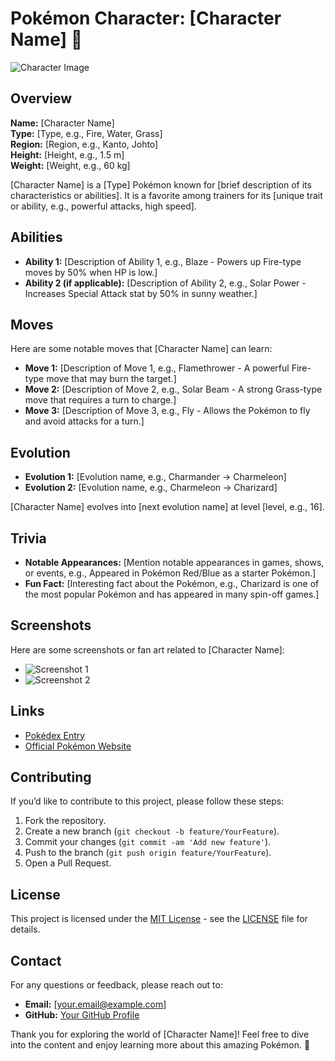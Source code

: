 # Pokémon Character: [Character Name] 🐾

![Character Image](URL-to-image)  <!-- Replace with a URL to the Pokémon character's image -->

## Overview

**Name:** [Character Name]  
**Type:** [Type, e.g., Fire, Water, Grass]  
**Region:** [Region, e.g., Kanto, Johto]  
**Height:** [Height, e.g., 1.5 m]  
**Weight:** [Weight, e.g., 60 kg]

[Character Name] is a [Type] Pokémon known for [brief description of its characteristics or abilities]. It is a favorite among trainers for its [unique trait or ability, e.g., powerful attacks, high speed].

## Abilities

- **Ability 1:** [Description of Ability 1, e.g., Blaze - Powers up Fire-type moves by 50% when HP is low.]
- **Ability 2 (if applicable):** [Description of Ability 2, e.g., Solar Power - Increases Special Attack stat by 50% in sunny weather.]

## Moves

Here are some notable moves that [Character Name] can learn:

- **Move 1:** [Description of Move 1, e.g., Flamethrower - A powerful Fire-type move that may burn the target.]
- **Move 2:** [Description of Move 2, e.g., Solar Beam - A strong Grass-type move that requires a turn to charge.]
- **Move 3:** [Description of Move 3, e.g., Fly - Allows the Pokémon to fly and avoid attacks for a turn.]

## Evolution

- **Evolution 1:** [Evolution name, e.g., Charmander → Charmeleon]
- **Evolution 2:** [Evolution name, e.g., Charmeleon → Charizard]

[Character Name] evolves into [next evolution name] at level [level, e.g., 16].

## Trivia

- **Notable Appearances:** [Mention notable appearances in games, shows, or events, e.g., Appeared in Pokémon Red/Blue as a starter Pokémon.]
- **Fun Fact:** [Interesting fact about the Pokémon, e.g., Charizard is one of the most popular Pokémon and has appeared in many spin-off games.]

## Screenshots

Here are some screenshots or fan art related to [Character Name]:

- ![Screenshot 1](URL-to-screenshot1)  <!-- Replace with URLs to screenshots or fan art -->
- ![Screenshot 2](URL-to-screenshot2)

## Links

- [Pokédex Entry](https://pokemondb.net/pokedex/[character-name]) <!-- Link to the Pokémon's Pokédex entry -->
- [Official Pokémon Website](https://www.pokemon.com) <!-- Link to the official Pokémon website or relevant source -->

## Contributing

If you’d like to contribute to this project, please follow these steps:

1. Fork the repository.
2. Create a new branch (`git checkout -b feature/YourFeature`).
3. Commit your changes (`git commit -am 'Add new feature'`).
4. Push to the branch (`git push origin feature/YourFeature`).
5. Open a Pull Request.

## License

This project is licensed under the [MIT License](LICENSE) - see the [LICENSE](LICENSE) file for details.

## Contact

For any questions or feedback, please reach out to:

- **Email:** [your.email@example.com]
- **GitHub:** [Your GitHub Profile](https://github.com/yourusername)

Thank you for exploring the world of [Character Name]! Feel free to dive into the content and enjoy learning more about this amazing Pokémon. 🐾

